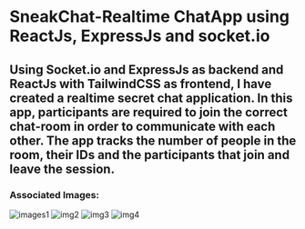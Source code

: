 # SneakChat-Realtime ChatApp using ReactJs, ExpressJs and socket.io
## Using Socket.io and ExpressJs as backend and ReactJs with TailwindCSS as frontend, I have created a realtime secret chat application. In this app, participants are required to join the correct chat-room in order to communicate with each other. The app tracks the number of people in the room, their IDs and the participants that join and leave the session. 
### Associated Images:
![images1](https://github.com/Kushagr06/chatApp/assets/75263274/7475509a-c662-42be-98ec-629b9d4a9fd9)
![img2](https://github.com/Kushagr06/chatApp/assets/75263274/3eb0c06f-1186-4cb6-8202-321d65a9f9ee)
![img3](https://github.com/Kushagr06/chatApp/assets/75263274/48e08379-71d1-498f-b1e1-9a35f889ae85)
![img4](https://github.com/Kushagr06/chatApp/assets/75263274/c5060f73-069a-491c-a957-a10eefb0d147)
